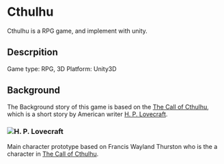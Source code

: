 # Cthulhu
Cthulhu is a RPG game, and implement with unity.

## Descrpition
Game type: RPG, 3D
Platform: Unity3D

## Background 
The Background story of this game is based on the [The Call of Cthulhu](https://en.wikipedia.org/wiki/The_Call_of_Cthulhu), which is a short story by American writer [H. P. Lovecraft](https://en.wikipedia.org/wiki/H._P._Lovecraft).
### ![H. P. Lovecraft](https://upload.wikimedia.org/wikipedia/commons/1/10/H._P._Lovecraft%2C_June_1934.jpg)

Main character prototype based on Francis Wayland Thurston who is the a character in [The Call of Cthulhu](https://en.wikipedia.org/wiki/The_Call_of_Cthulhu). 




